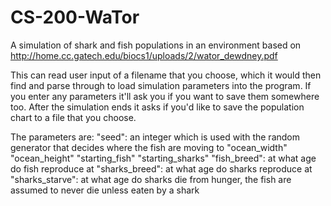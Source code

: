 # CS-200-WaTor
A simulation of shark and fish populations in an environment based on http://home.cc.gatech.edu/biocs1/uploads/2/wator_dewdney.pdf

This can read user input of a filename that you choose, which it would then find and parse through to load simulation parameters into the program. If you enter any parameters it'll ask you if you want to save them somewhere too. After the simulation ends it asks if you'd like to save the population chart to a file that you choose.

The parameters are:
"seed": an integer which is used with the random generator that decides where the fish are moving to
"ocean_width"
"ocean_height"
"starting_fish"
"starting_sharks" 
"fish_breed": at what age do fish reproduce at
"sharks_breed": at what age do sharks reproduce at
"sharks_starve": at what age do sharks die from hunger, the fish are assumed to never die unless eaten by a shark
